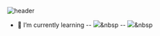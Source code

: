 ![header](https://capsule-render.vercel.app/api?type=waving&color=gradient&height=300&section=header&text=Luna&fontSize=90)
- 🌱 I’m currently learning 
-- <img src="https://img.shields.io/badge/Java-007396?style=flat-square&logo=Java&logoColor=white"/></a>&nbsp
-- <img src="https://img.shields.io/badge/R-blue?style=flat-square&logo=R&logoColor=white"/></a>&nbsp

<!--
**im6705/im6705** is a ✨ _special_ ✨ repository because its `README.md` (this file) appears on your GitHub profile.

Here are some ideas to get you started:

- 🔭 I’m currently working on ...
- 🌱 I’m currently learning ...
- 👯 I’m looking to collaborate on ...
- 🤔 I’m looking for help with ...
- 💬 Ask me about ...
- 📫 How to reach me: ...
- 😄 Pronouns: ...
- ⚡ Fun fact: ...
-->
